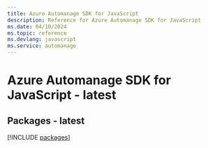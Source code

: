 ```yaml
---
title: Azure Automanage SDK for JavaScript
description: Reference for Azure Automanage SDK for JavaScript
ms.date: 04/10/2024
ms.topic: reference
ms.devlang: javascript
ms.service: automanage
---
```

# Azure Automanage SDK for JavaScript - latest
## Packages - latest
[!INCLUDE [packages](automanage-index.md)]